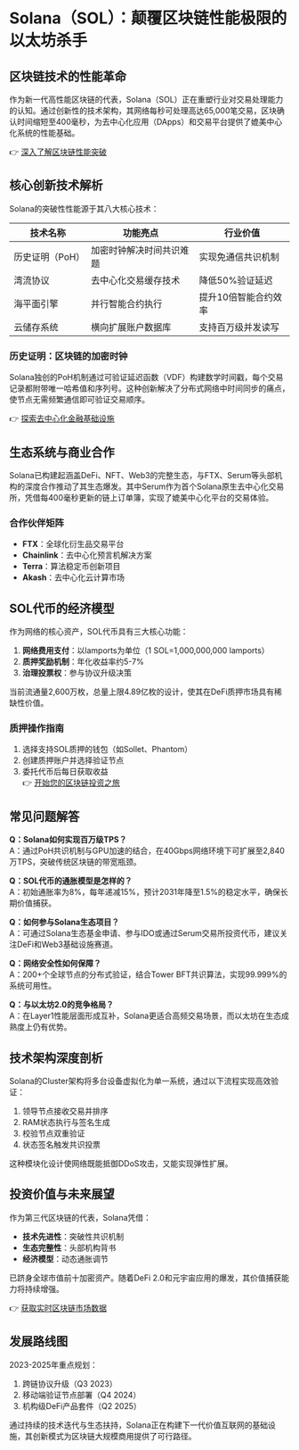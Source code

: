 # Solana（SOL）：颠覆区块链性能极限的以太坊杀手  

## 区块链技术的性能革命  
作为新一代高性能区块链的代表，Solana（SOL）正在重塑行业对交易处理能力的认知。通过创新性的技术架构，其网络每秒可处理高达65,000笔交易，区块确认时间缩短至400毫秒，为去中心化应用（DApps）和交易平台提供了媲美中心化系统的性能基础。  

👉 [深入了解区块链性能突破](https://bit.ly/okx_welcome)  

## 核心创新技术解析  
Solana的突破性性能源于其八大核心技术：  

| 技术名称       | 功能亮点                          | 行业价值                     |
|----------------|-----------------------------------|------------------------------|
| 历史证明（PoH） | 加密时钟解决时间共识难题          | 实现免通信共识机制           |
| 湾流协议       | 去中心化交易缓存技术              | 降低50%验证延迟              |
| 海平面引擎     | 并行智能合约执行                  | 提升10倍智能合约效率         |
| 云储存系统     | 横向扩展账户数据库                | 支持百万级并发读写           |

### 历史证明：区块链的加密时钟  
Solana独创的PoH机制通过可验证延迟函数（VDF）构建数学时间戳，每个交易记录都附带唯一哈希值和序列号。这种创新解决了分布式网络中时间同步的痛点，使节点无需频繁通信即可验证交易顺序。  

👉 [探索去中心化金融基础设施](https://bit.ly/okx_welcome)  

## 生态系统与商业合作  
Solana已构建起涵盖DeFi、NFT、Web3的完整生态，与FTX、Serum等头部机构的深度合作推动了其生态爆发。其中Serum作为首个Solana原生去中心化交易所，凭借每400毫秒更新的链上订单簿，实现了媲美中心化平台的交易体验。  

### 合作伙伴矩阵  
- **FTX**：全球化衍生品交易平台  
- **Chainlink**：去中心化预言机解决方案  
- **Terra**：算法稳定币创新项目  
- **Akash**：去中心化云计算市场  

## SOL代币的经济模型  
作为网络的核心资产，SOL代币具有三大核心功能：  
1. **网络费用支付**：以lamports为单位（1 SOL=1,000,000,000 lamports）  
2. **质押奖励机制**：年化收益率约5-7%  
3. **治理投票权**：参与协议升级决策  

当前流通量2,600万枚，总量上限4.89亿枚的设计，使其在DeFi质押市场具有稀缺性价值。  

### 质押操作指南  
1. 选择支持SOL质押的钱包（如Sollet、Phantom）  
2. 创建质押账户并选择验证节点  
3. 委托代币后每日获取收益  
👉 [开始您的区块链投资之旅](https://bit.ly/okx_welcome)  

## 常见问题解答  
**Q：Solana如何实现百万级TPS？**  
A：通过PoH共识机制与GPU加速的结合，在40Gbps网络环境下可扩展至2,840万TPS，突破传统区块链的带宽瓶颈。  

**Q：SOL代币的通胀模型是怎样的？**  
A：初始通胀率为8%，每年递减15%，预计2031年降至1.5%的稳定水平，确保长期价值捕获。  

**Q：如何参与Solana生态项目？**  
A：可通过Solana生态基金申请、参与IDO或通过Serum交易所投资代币，建议关注DeFi和Web3基础设施赛道。  

**Q：网络安全性如何保障？**  
A：200+个全球节点的分布式验证，结合Tower BFT共识算法，实现99.999%的系统可用性。  

**Q：与以太坊2.0的竞争格局？**  
A：在Layer1性能层面形成互补，Solana更适合高频交易场景，而以太坊在生态成熟度上仍有优势。  

## 技术架构深度剖析  
Solana的Cluster架构将多台设备虚拟化为单一系统，通过以下流程实现高效验证：  
1. 领导节点接收交易并排序  
2. RAM状态执行与签名生成  
3. 校验节点双重验证  
4. 状态签名触发共识投票  

这种模块化设计使网络既能抵御DDoS攻击，又能实现弹性扩展。  

## 投资价值与未来展望  
作为第三代区块链的代表，Solana凭借：  
- **技术先进性**：突破性共识机制  
- **生态完整性**：头部机构背书  
- **经济模型**：动态通胀调节  

已跻身全球市值前十加密资产。随着DeFi 2.0和元宇宙应用的爆发，其价值捕获能力将持续增强。  

👉 [获取实时区块链市场数据](https://bit.ly/okx_welcome)  

## 发展路线图  
2023-2025年重点规划：  
1. 跨链协议升级（Q3 2023）  
2. 移动端验证节点部署（Q4 2024）  
3. 机构级DeFi产品套件（Q2 2025）  

通过持续的技术迭代与生态扶持，Solana正在构建下一代价值互联网的基础设施，其创新模式为区块链大规模商用提供了可行路径。